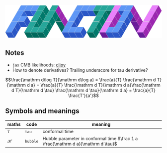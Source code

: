 # ![`function`](function.png "function")

## Notes
- `jax` CMB likelihoods: [clipy](https://github.com/benabed/clipy)
- How to denote derivatives? Trailing underscore for tau derivative?

```math
\frac{\mathrm d\log T}{\mathrm d\log a} = \frac{a}{T} \frac{\mathrm d T}{\mathrm d a}
= \frac{a}{T} \frac{\mathrm d T}{\mathrm d a}\frac{\mathrm d T}{\mathrm d \tau} \frac{\mathrm d \tau}{\mathrm d a} = \frac{a}{T} \frac{T'}{a'}
```

## Symbols and meanings
| maths | code | meaning |
|-------|------|---------|
| $\tau$ | `tau` | conformal time |
| $\mathcal H$ | `hubble` | Hubble parameter in conformal time $\frac 1 a \frac{\mathrm d a}{\mathrm d \tau}$ |
